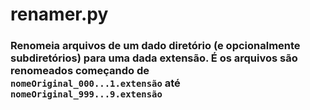 # renamer.py
### Renomeia arquivos de um dado diretório (e opcionalmente subdiretórios) para uma dada extensão. É os arquivos são renomeados começando de <br>``` nomeOriginal_000...1.extensão ``` até <br>``` nomeOriginal_999...9.extensão ```